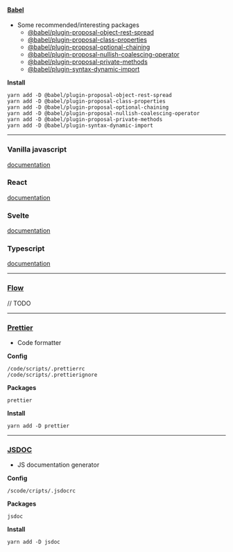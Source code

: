 #### [Babel](https://babeljs.io)

-   Some recommended/interesting packages
    -   [@babel/plugin-proposal-object-rest-spread](https://github.com/tc39/proposal-object-rest-spread)
    -   [@babel/plugin-proposal-class-properties](https://babeljs.io/docs/en/babel-plugin-proposal-class-properties)
    -   [@babel/plugin-proposal-optional-chaining](https://github.com/tc39/proposal-optional-chaining)
    -   [@babel/plugin-proposal-nullish-coalescing-operator](https://github.com/tc39/proposal-nullish-coalescing)
    -   [@babel/plugin-proposal-private-methods](https://github.com/tc39/proposal-private-methods)
    -   [@babel/plugin-syntax-dynamic-import](https://babeljs.io/docs/en/next/babel-plugin-syntax-dynamic-import.html)

**Install**

    yarn add -D @babel/plugin-proposal-object-rest-spread
    yarn add -D @babel/plugin-proposal-class-properties
    yarn add -D @babel/plugin-proposal-optional-chaining
    yarn add -D @babel/plugin-proposal-nullish-coalescing-operator
    yarn add -D @babel/plugin-proposal-private-methods
    yarn add -D @babel/plugin-syntax-dynamic-import

---

### Vanilla javascript

[documentation](./javascript/README.md)

### React

[documentation](./react/README.md)

### Svelte

[documentation](./svelte/README.md)

### Typescript

[documentation](./typescript/README.md)

---

### [Flow](https://flow.org/)

// TODO

---

### [Prettier](https://prettier.io)

-   Code formatter

**Config**

    /code/scripts/.prettierrc
    /code/scripts/.prettierignore

**Packages**

    prettier

**Install**

    yarn add -D prettier

---

### [JSDOC](https://jsdoc.app/)

-   JS documentation generator

**Config**

    /scode/cripts/.jsdocrc

**Packages**

    jsdoc

**Install**

    yarn add -D jsdoc
